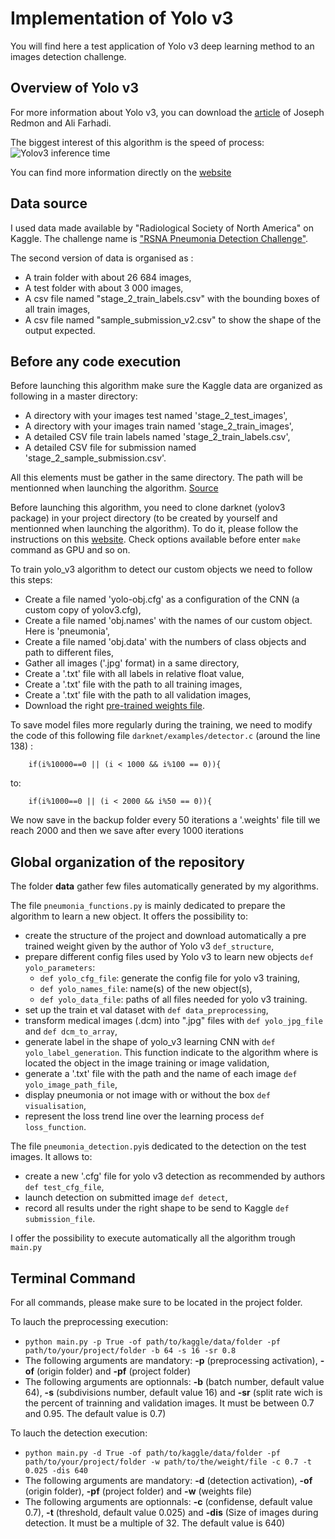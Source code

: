 # Implementation of Yolo v3

You will find here a test application of Yolo v3 deep learning method to an images detection challenge.


## Overview of Yolo v3

For more information about Yolo v3, you can download the [article](https://pjreddie.com/media/files/papers/YOLOv3.pdf) of Joseph Redmon and Ali Farhadi.

The biggest interest of this algorithm is the speed of process:
![Yolov3 inference time](https://pjreddie.com/media/image/map50blue.png)

You can find more information directly on the [website](https://pjreddie.com/darknet/yolo/)


## Data source

I used data made available by "Radiological Society of North America" on Kaggle. The challenge name is ["RSNA Pneumonia Detection Challenge"](https://www.kaggle.com/c/rsna-pneumonia-detection-challenge).

The second version of data is organised as :
* A train folder with about 26 684 images,
* A test folder with about 3 000 images,
* A csv file named "stage_2_train_labels.csv" with the bounding boxes of all train images,
* A csv file named "sample_submission_v2.csv" to show the shape of the output expected.


## Before any code execution

Before launching this algorithm make sure the Kaggle data are organized as following in a master directory:
* A directory with your images test named 'stage_2_test_images',
* A directory with your images train named 'stage_2_train_images',
* A detailed CSV file train labels named 'stage_2_train_labels.csv',
* A detailed CSV file for submission named 'stage_2_sample_submission.csv'.

All this elements must be gather in the same directory. The path will be mentionned when launching the algorithm.
[Source](https://www.kaggle.com/c/rsna-pneumonia-detection-challenge/data)

Before launching this algorithm, you need to clone darknet (yolov3 package) in your project directory (to be created by yourself and mentionned when launching the algorithm). To do it, please follow the instructions on this [website](https://pjreddie.com/darknet/install/).
Check options available before enter ```make``` command as GPU and so on.

To train yolo_v3 algorithm to detect our custom objects we need to follow this steps:
* Create a file named 'yolo-obj.cfg' as a configuration of the CNN (a custom copy of yolov3.cfg),
* Create a file named 'obj.names' with the names of our custom object. Here is 'pneumonia',
* Create a file named 'obj.data' with the numbers of class objects and path to different files,
* Gather all images ('.jpg' format) in a same directory,
* Create a '.txt' file with all labels in relative float value,
* Create a '.txt' file with the path to all training images,
* Create a '.txt' file with the path to all validation images,
* Download the right [pre-trained weights file](https://github.com/AlexeyAB/darknet).

To save model files more regularly during the training, we need to modify the code of this following file ```darknet/examples/detector.c``` (around the line 138) :
```
    if(i%10000==0 || (i < 1000 && i%100 == 0)){
```
to:
```
    if(i%1000==0 || (i < 2000 && i%50 == 0)){
```
We now save in the backup folder every 50 iterations a '.weights' file till we reach 2000 and then we save after every 1000 iterations


## Global organization of the repository

The folder **data** gather few files automatically generated by my algorithms.

The file ```pneumonia_functions.py``` is mainly dedicated to prepare the algorithm to learn a new object. It offers the possibility to:
* create the structure of the project and download automatically a pre trained weight given by the author of Yolo v3 ```def_structure```,
* prepare different config files used by Yolo v3 to learn new objects ```def yolo_parameters```:
  - ```def yolo_cfg_file```: generate the config file for yolo v3 training,
  - ```def yolo_names_file```: name(s) of the new object(s),
  - ```def yolo_data_file```: paths of all files needed for yolo v3 training.
* set up the train et val dataset with ```def data_preprocessing```,
* transform medical images (.dcm) into ".jpg" files with ```def yolo_jpg_file``` and ```def dcm_to_array```,
* generate label in the shape of yolo_v3 learning CNN with ```def yolo_label_generation```. This function indicate to the algorithm where is located the object in the image training or image validation,
* generate a '.txt' file with the path and the name of each image ```def yolo_image_path_file```,
* display pneumonia or not image with or without the box ```def visualisation```,
* represent the loss trend line over the learning process ```def loss_function```.

The file ```pneumonia_detection.py```is dedicated to the detection on the test images. It allows to:
* create a new '.cfg' file for yolo v3 detection as recommended by authors ```def test_cfg_file```,
* launch detection on submitted image ```def detect```,
* record all results under the right shape to be send to Kaggle ```def submission_file```.

I offer the possibility to execute automatically all the algorithm trough ```main.py```


## Terminal Command

For all commands, please make sure to be located in the project folder.

To lauch the preprocessing execution:
* ```python main.py -p True -of path/to/kaggle/data/folder -pf path/to/your/project/folder -b 64 -s 16 -sr 0.8```
* The following arguments are mandatory: **-p** (preprocessing activation), **-of** (origin folder) and **-pf** (project folder)
* The following arguments are optionnals: **-b** (batch number, default value 64), **-s** (subdivisions number, default value 16) and **-sr** (split rate wich is the percent of trainning and validation images. It must be between 0.7 and 0.95. The default value is 0.7)

To lauch the detection execution:
* ```python main.py -d True -of path/to/kaggle/data/folder -pf path/to/your/project/folder -w path/to/the/weight/file -c 0.7 -t 0.025 -dis 640```
* The following arguments are mandatory: **-d** (detection activation), **-of** (origin folder), **-pf** (project folder) and **-w** (weights file)
* The following arguments are optionnals: **-c** (confidense, default value 0.7), **-t** (threshold, default value 0.025) and **-dis** (Size of images during detection. It must be a multiple of 32. The default value is 640)

